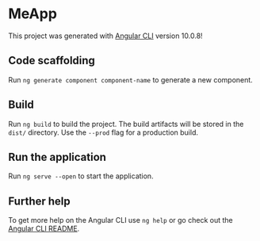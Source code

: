# MeApp

This project was generated with [Angular CLI](https://github.com/angular/angular-cli) version 10.0.8!

## Code scaffolding

Run `ng generate component component-name` to generate a new component.


## Build

Run `ng build` to build the project. The build artifacts will be stored in the `dist/` directory. Use the `--prod` flag for a production build.

## Run the application

Run `ng serve --open` to start the application.

## Further help

To get more help on the Angular CLI use `ng help` or go check out the [Angular CLI README](https://github.com/angular/angular-cli/blob/master/README.md).
